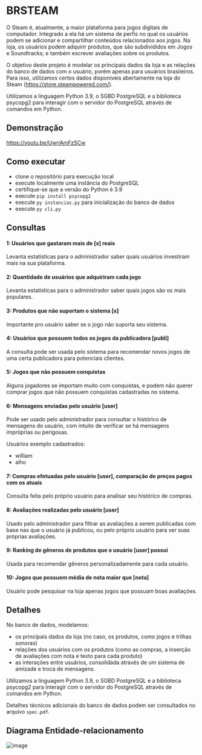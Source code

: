 # BRSTEAM

O Steam é, atualmente, a maior plataforma para jogos digitais de computador. Integrado a ela há um sistema de perfis no qual os usuários podem se adicionar e compartilhar conteúdos relacionados aos jogos. Na loja, os usuários podem adquirir produtos, que são subdivididos em Jogos e Soundtracks; e também escrever avaliações sobre os produtos.

O objetivo deste projeto é modelar os principais dados da loja e as relações do banco de dados com o usuário, porém apenas para usuários brasileiros. Para isso, utilizamos certos dados disponíveis abertamente na loja do Steam (https://store.steampowered.com/).

Utilizamos a linguagem Python 3.9, o SGBD PostgreSQL e a biblioteca psycopg2 para interagir com o servidor do PostgreSQL através de comandos em Python.

## Demonstração
https://youtu.be/UwriAmFzSCw

## Como executar
- clone o repositório para execução local
- execute localmente uma instância do PostgreSQL
- certifique-se que a versão do Python é 3.9
- execute `pip install psycopg2`
- execute `py instancias.py` para inicialização do banco de dados
- execute `py cli.py`
  
## Consultas
#### 1: Usuários que gastaram mais de [x] reais
  
Levanta estatísticas para o administrador saber quais usuários investiram mais na sua plataforma.

#### 2: Quantidade de usuários que adquiriram cada jogo
  
Levanta estatísticas para o administrador saber quais jogos são os mais populares.

#### 3: Produtos que não suportam o sistema [x]

Importante pro usuário saber se o jogo não suporta seu sistema.

#### 4: Usuários que possuem todos os jogos da publicadora [publi]

A consulta pode ser usada pelo sistema para recomendar novos jogos de uma certa publicadora para potenciais clientes.

#### 5: Jogos que não possuem conquistas
  
Alguns jogadores se importam muito com conquistas, e podem não querer comprar jogos que não possuem conquistas cadastradas no sistema.

#### 6: Mensagens enviadas pelo usuário [user]

Pode ser usado pelo administrador para consultar o histórico de mensagens do usuário, com intuito de verificar se há mensagens impróprias ou perigosas.

Usuários exemplo cadastrados:
  - william
  - alho

#### 7: Compras efetuadas pelo usuário [user], comparação de preços pagos com os atuais

Consulta feita pelo próprio usuário para analisar seu histórico de compras.

#### 8: Avaliações realizadas pelo usuário [user]

Usado pelo administrador para filtrar as avaliações a serem publicadas com base nas que o usuário já publicou, ou pelo próprio usuário para ver suas próprias avaliações.

#### 9: Ranking de gêneros de produtos que o usuário [user] possui

Usada para recomendar gêneros personalizadamente para cada usuário.

#### 10: Jogos que possuem média de nota maior que [nota]

Usuário pode pesquisar na loja apenas jogos que possuam boas avaliações.

## Detalhes

No banco de dados, modelamos:
- os principais dados da loja (no caso, os produtos, como jogos e trilhas sonoras)
- relações dos usuários com os produtos (como as compras, a inserção de avaliações com nota e texto para cada produto) 
- as interações entre usuários, consolidada através de um sistema de amizade e troca de mensagens.

Utilizamos a linguagem Python 3.9, o SGBD PostgreSQL e a biblioteca psycopg2 para interagir com o servidor do PostgreSQL através de comandos em Python.

Detalhes técnicos adicionais do banco de dados podem ser consultados no arquivo `spec.pdf`. 

## Diagrama Entidade-relacionamento
![image](https://github.com/user-attachments/assets/6ae3bfcb-d203-4881-af0b-a2f31f2b5c39)

